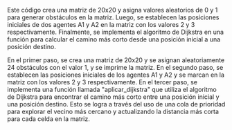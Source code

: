 Este código crea una matriz de 20x20 y asigna valores aleatorios de 0 y 1 para generar obstáculos en la matriz. Luego, se establecen las posiciones iniciales de dos agentes A1 y A2 en la matriz con los valores 2 y 3 respectivamente. Finalmente, se implementa el algoritmo de Dijkstra en una función para calcular el camino más corto desde una posición inicial a una posición destino.

En el primer paso, se crea una matriz de 20x20 y se asignan aleatoriamente 24 obstáculos con el valor 1, y se imprime la matriz.
En el segundo paso, se establecen las posiciones iniciales de los agentes A1 y A2 y se marcan en la matriz con los valores 2 y 3 respectivamente.
En el tercer paso, se implementa una función llamada "aplicar_dijkstra" que utiliza el algoritmo de Dijkstra para encontrar el camino más corto entre una posición inicial y una posición destino. Esto se logra a través del uso de una cola de prioridad para explorar el vecino más cercano y actualizando la distancia más corta para cada celda en la matriz.


